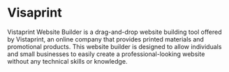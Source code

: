# Visaprint

Vistaprint Website Builder is a drag-and-drop website building tool offered by Vistaprint, an online company that provides printed materials and promotional products. This website builder is designed to allow individuals and small businesses to easily create a professional-looking website without any technical skills or knowledge.
